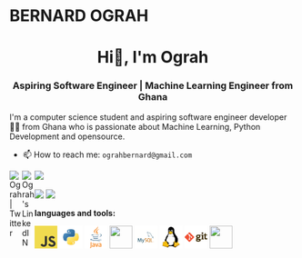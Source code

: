 # BERNARD OGRAH
# <h1 align="center">Hi👋, I'm Ograh</h1>
                    
<h3 align="center">Aspiring Software Engineer | Machine Learning Engineer from Ghana </h3>

I'm a computer science student and aspiring software engineer developer 👨‍💻 from Ghana who is passionate about Machine Learning, Python Development and opensource.

- 📫 How to reach me: `ograhbernard@gmail.com`

<a href="https://twitter.com/ograh_">
  <img align="left" alt="Ograh | Twitter" width="22px" src="https://raw.githubusercontent.com/peterthehan/peterthehan/master/assets/twitter.svg" />
</a>
<a href="https://www.linkedin.com/in/bernard-ograh-526a13202/.">
  <img align="left" alt="Ograh's LinkedIN" width="22px" src="https://raw.githubusercontent.com/peterthehan/peterthehan/master/assets/linkedin.svg" />
</a>

![](https://visitor-badge.glitch.me/badge?page_id=bograh.bograh)

<div>
<img height="155" src="https://github-readme-stats.vercel.app/api?username=bograh&show_icons=true&theme=darcula">
<img height="155" src="https://github-readme-stats.vercel.app/api/top-langs/?username=bograh&layout=compact&lang&theme=darcula">
</div>

**languages and tools:**  

[<code><img height="40" width="40" src="https://raw.githubusercontent.com/github/explore/80688e429a7d4ef2fca1e82350fe8e3517d3494d/topics/javascript/javascript.png"></code>](https://www.javascript.com/)
[<code><img height="40" width="40" src="https://raw.githubusercontent.com/github/explore/80688e429a7d4ef2fca1e82350fe8e3517d3494d/topics/python/python.png"></code>](https://www.python.org/)
[<code><img height="40" width="40" src="https://raw.githubusercontent.com/github/explore/80688e429a7d4ef2fca1e82350fe8e3517d3494d/topics/java/java.png"></code>](https://www.java.com/)
[<code><img height="40" width="40" src="[https://raw.githubusercontent.com/github/explore/80688e429a7d4ef2fca1e82350fe8e3517d3494d/topics/cpp/cpp.png]"></code>](https://en.wikipedia.org/wiki/C%2B%2B)
[<code><img height="40" width="40" src="https://raw.githubusercontent.com/github/explore/80688e429a7d4ef2fca1e82350fe8e3517d3494d/topics/mysql/mysql.png"></code>](https://www.mysql.com/)
[<code><img height="40" width="40" src="https://raw.githubusercontent.com/github/explore/80688e429a7d4ef2fca1e82350fe8e3517d3494d/topics/linux/linux.png"></code>](https://www.linux.org/)
[<code><img height="40" width="40" src="https://raw.githubusercontent.com/github/explore/80688e429a7d4ef2fca1e82350fe8e3517d3494d/topics/git/git.png"></code>](https://github.com/)
[<code><img height="40" width="40" src="https://code.visualstudio.com/assets/favicon.ico"></code>](https://code.visualstudio.com/)
